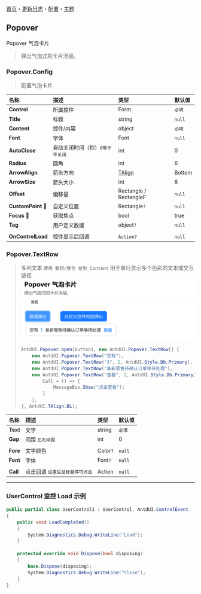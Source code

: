 [首页](../Home.md)・[更新日志](../UpdateLog.md)・[配置](../Config.md)・[主题](../Theme.md)

## Popover

Popover 气泡卡片

> 弹出气泡式的卡片浮层。

### Popover.Config

> 配置气泡卡片

名称 | 描述 | 类型 | 默认值 |
:--|:--|:--|:--|
**Control** | 所属控件 | Form | `必填` |
**Title** | 标题 | string |`null`|
**Content** | 控件/内容 | object |`必填`|
**Font** | 字体 | Font |`null`|
**AutoClose** |自动关闭时间（秒）`0等于不关闭` | int |0|
**Radius** | 圆角 | int | 6 |
**ArrowAlign** | 箭头方向 | [TAlign](Enum.md#talign) | Bottom |
**ArrowSize** | 箭头大小 | int | 8 |
**Offset** | 偏移量 | Rectangle / RectangleF | `null` |
**CustomPoint** 🔴 | 自定义位置 | Rectangle`?` |`null`|
**Focus** 🔴 | 获取焦点 | bool | true |
**Tag** | 用户定义数据 | object`?` | `null` |
||||
**OnControlLoad** | 控件显示后回调 | `Action?` | `null` |

### Popover.TextRow

> 多列文本 `使用 数组/集合 给到 Content` 
> 用于单行显示多个色彩的文本或交互链接 ![TextRow](Popover.TextRow.png)
> ```csharp
> AntdUI.Popover.open(button1, new AntdUI.Popover.TextRow[] {
>     new AntdUI.Popover.TextRow("您有"),
>     new AntdUI.Popover.TextRow("3", 2, AntdUI.Style.Db.Primary),
>     new AntdUI.Popover.TextRow("条新零售待确认订单等待处理"),
>     new AntdUI.Popover.TextRow("查看", 2, AntdUI.Style.Db.Primary) {
>         Call = () => {
>             MessageBox.Show("点击查看");
>         }
>     },
> }, AntdUI.TAlign.BL);
> ```

名称 | 描述 | 类型 | 默认值 |
:--|:--|:--|:--|
**Text** | 文字 | string | `必填` |
**Gap** | 间距 `左右间距` | int | 0 |
||||
**Fore** | 文字颜色 | Color`?` | `null` |
**Font** | 字体 | Font`?` | `null` |
||||
**Call** | 点击回调 `设置后鼠标悬停可点击` | Action | `null` |

***

### UserControl 监控 Load 示例

~~~csharp
public partial class UserControl1 : UserControl, AntdUI.ControlEvent
{
    public void LoadCompleted()
    {
        System.Diagnostics.Debug.WriteLine("Load");
    }

    protected override void Dispose(bool disposing)
    {
        base.Dispose(disposing);
        System.Diagnostics.Debug.WriteLine("Close");
    }
}
~~~